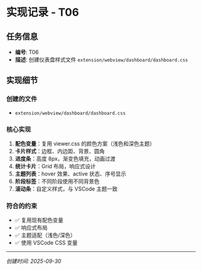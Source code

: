 # 实现记录 - T06

## 任务信息
- **编号**: T06
- **描述**: 创建仪表盘样式文件 `extension/webview/dashboard/dashboard.css`

## 实现细节

### 创建的文件
- `extension/webview/dashboard/dashboard.css`

### 核心实现
1. **配色变量**：复用 viewer.css 的颜色方案（浅色和深色主题）
2. **卡片样式**：边框、内边距、背景、圆角
3. **进度条**：高度 8px，渐变色填充，动画过渡
4. **统计卡片**：Grid 布局，响应式设计
5. **主题列表**：hover 效果、active 状态、序号显示
6. **阶段标签**：不同阶段使用不同背景色
7. **滚动条**：自定义样式，与 VSCode 主题一致

### 符合的约束
- ✅ 复用现有配色变量
- ✅ 响应式布局
- ✅ 主题适配（浅色/深色）
- ✅ 使用 VSCode CSS 变量

---
*创建时间: 2025-09-30*